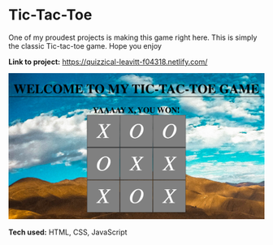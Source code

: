 # Tic-Tac-Toe
One of my proudest projects is making this game right here. This is simply the classic Tic-tac-toe game.
Hope you enjoy

**Link to project:** https://quizzical-leavitt-f04318.netlify.com/

![alt tag](ticGame.png)



**Tech used:** HTML, CSS, JavaScript

